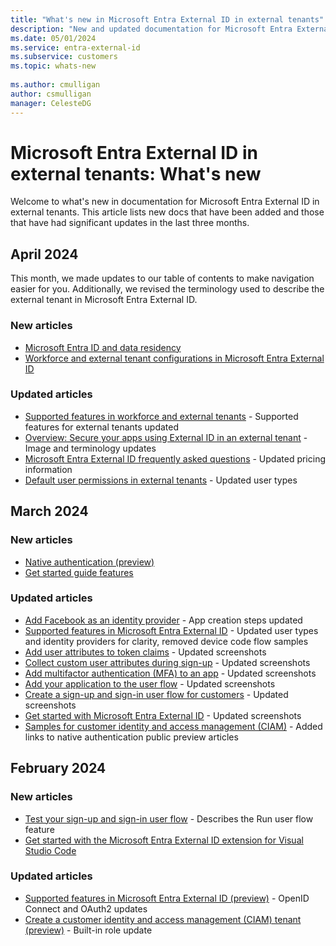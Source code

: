 ```yaml
---
title: "What's new in Microsoft Entra External ID in external tenants"
description: "New and updated documentation for Microsoft Entra External ID in external tenants."
ms.date: 05/01/2024
ms.service: entra-external-id
ms.subservice: customers
ms.topic: whats-new
 
ms.author: cmulligan
author: csmulligan
manager: CelesteDG
---
```


# Microsoft Entra External ID in external tenants: What's new

Welcome to what's new in documentation for Microsoft Entra External ID in external tenants. This article lists new docs that have been added and those that have had significant updates in the last three months. 

## April 2024

This month, we made updates to our table of contents to make navigation easier for you. Additionally, we revised the terminology used to describe the external tenant in Microsoft Entra External ID.

### New articles

- [Microsoft Entra ID and data residency](/entra/fundamentals/data-residency)
- [Workforce and external tenant configurations in Microsoft Entra External ID](/entra/external-id/tenant-configurations)

### Updated articles

- [Supported features in workforce and external tenants](/entra/external-id/customers/concept-supported-features-customers) - Supported features for external tenants updated
- [Overview: Secure your apps using External ID in an external tenant](/entra/external-id/customers/overview-customers-ciam) - Image and terminology updates
- [Microsoft Entra External ID frequently asked questions](/entra/external-id/customers/faq-customers) - Updated pricing information
- [Default user permissions in external tenants](/entra/external-id/customers/reference-user-permissions) - Updated user types

## March 2024

### New articles

- [Native authentication (preview)](concept-native-authentication.md)
- [Get started guide features](concept-guide-explained.md)

### Updated articles

- [Add Facebook as an identity provider](how-to-facebook-federation-customers.md) - App creation steps updated
- [Supported features in Microsoft Entra External ID](concept-supported-features-customers.md) - Updated user types and identity providers for clarity, removed device code flow samples
- [Add user attributes to token claims](how-to-add-attributes-to-token.md) - Updated screenshots
- [Collect custom user attributes during sign-up](how-to-define-custom-attributes.md) - Updated screenshots
- [Add multifactor authentication (MFA) to an app](how-to-multifactor-authentication-customers.md) - Updated screenshots
- [Add your application to the user flow](how-to-user-flow-add-application.md) - Updated screenshots
- [Create a sign-up and sign-in user flow for customers](how-to-user-flow-sign-up-sign-in-customers.md) - Updated screenshots
- [Get started with Microsoft Entra External ID](quickstart-trial-setup.md) - Updated screenshots
- [Samples for customer identity and access management (CIAM)](samples-ciam-all.md) - Added links to native authentication public preview articles

## February 2024

### New articles

- [Test your sign-up and sign-in user flow](how-to-test-user-flows.md) - Describes the Run user flow feature
- [Get started with the Microsoft Entra External ID extension for Visual Studio Code](visual-studio-code-extension.md)

### Updated articles

- [Supported features in Microsoft Entra External ID (preview)](concept-supported-features-customers.md) - OpenID Connect and OAuth2 updates
- [Create a customer identity and access management (CIAM) tenant (preview)](how-to-create-external-tenant-portal.md) - Built-in role update




